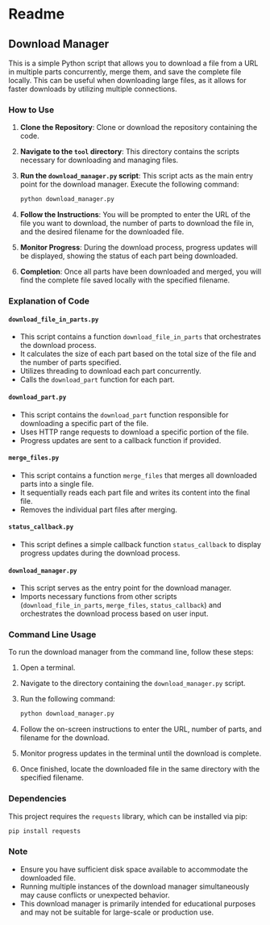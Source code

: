 # Readme

## Download Manager

This is a simple Python script that allows you to download a file from a URL in multiple parts concurrently, merge them, and save the complete file locally. This can be useful when downloading large files, as it allows for faster downloads by utilizing multiple connections.

### How to Use

1. **Clone the Repository**: Clone or download the repository containing the code.

2. **Navigate to the `tool` directory**: This directory contains the scripts necessary for downloading and managing files.

3. **Run the `download_manager.py` script**: This script acts as the main entry point for the download manager. Execute the following command:

    ```bash
    python download_manager.py
    ```

4. **Follow the Instructions**: You will be prompted to enter the URL of the file you want to download, the number of parts to download the file in, and the desired filename for the downloaded file.

5. **Monitor Progress**: During the download process, progress updates will be displayed, showing the status of each part being downloaded.

6. **Completion**: Once all parts have been downloaded and merged, you will find the complete file saved locally with the specified filename.

### Explanation of Code

#### `download_file_in_parts.py`
- This script contains a function `download_file_in_parts` that orchestrates the download process.
- It calculates the size of each part based on the total size of the file and the number of parts specified.
- Utilizes threading to download each part concurrently.
- Calls the `download_part` function for each part.

#### `download_part.py`
- This script contains the `download_part` function responsible for downloading a specific part of the file.
- Uses HTTP range requests to download a specific portion of the file.
- Progress updates are sent to a callback function if provided.

#### `merge_files.py`
- This script contains a function `merge_files` that merges all downloaded parts into a single file.
- It sequentially reads each part file and writes its content into the final file.
- Removes the individual part files after merging.

#### `status_callback.py`
- This script defines a simple callback function `status_callback` to display progress updates during the download process.

#### `download_manager.py`
- This script serves as the entry point for the download manager.
- Imports necessary functions from other scripts (`download_file_in_parts`, `merge_files`, `status_callback`) and orchestrates the download process based on user input.

### Command Line Usage

To run the download manager from the command line, follow these steps:

1. Open a terminal.
2. Navigate to the directory containing the `download_manager.py` script.
3. Run the following command:

    ```bash
    python download_manager.py
    ```

4. Follow the on-screen instructions to enter the URL, number of parts, and filename for the download.

5. Monitor progress updates in the terminal until the download is complete.

6. Once finished, locate the downloaded file in the same directory with the specified filename.

### Dependencies

This project requires the `requests` library, which can be installed via pip:

```bash
pip install requests
```

### Note

- Ensure you have sufficient disk space available to accommodate the downloaded file.
- Running multiple instances of the download manager simultaneously may cause conflicts or unexpected behavior.
- This download manager is primarily intended for educational purposes and may not be suitable for large-scale or production use.
